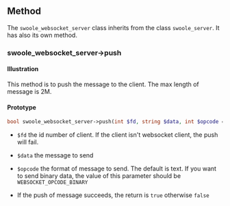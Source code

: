 
## Method

The `swoole_websocket_server` class inherits from the class `swoole_server`. It has also its own method.

### swoole_websocket_server->push

#### Illustration

This method is to push the message to the client. The max length of message is 2M.

#### Prototype

```php
bool swoole_websocket_server->push(int $fd, string $data, int $opcode = 1, bool $finish = true);
```
- `$fd` the id number of client. If the client isn't websocket client, the push will fail.

- `$data` the message to send

- `$opcode` the format of message to send. The default is text. If you want to send binary data, the value of this parameter should be `WEBSOCKET_OPCODE_BINARY`

- If the push of message succeeds, the return is `true` otherwise `false`
